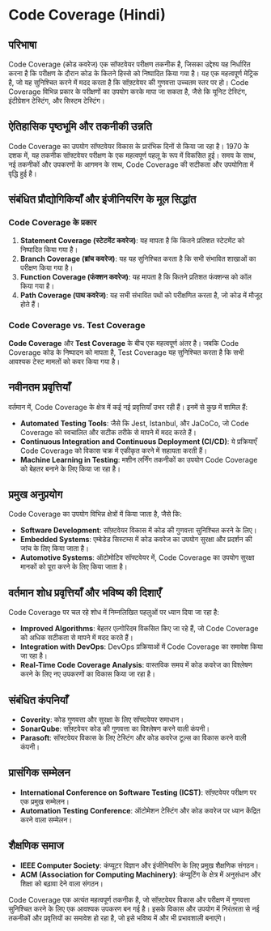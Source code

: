 # Code Coverage (Hindi)

## परिभाषा

Code Coverage (कोड कवरेज) एक सॉफ्टवेयर परीक्षण तकनीक है, जिसका उद्देश्य यह निर्धारित करना है कि परीक्षण के दौरान कोड के कितने हिस्से को निष्पादित किया गया है। यह एक महत्वपूर्ण मेट्रिक है, जो यह सुनिश्चित करने में मदद करता है कि सॉफ़्टवेयर की गुणवत्ता उच्चतम स्तर पर हो। Code Coverage विभिन्न प्रकार के परीक्षणों का उपयोग करके मापा जा सकता है, जैसे कि यूनिट टेस्टिंग, इंटीग्रेशन टेस्टिंग, और सिस्टम टेस्टिंग।

## ऐतिहासिक पृष्ठभूमि और तकनीकी उन्नति

Code Coverage का उपयोग सॉफ्टवेयर विकास के प्रारंभिक दिनों से किया जा रहा है। 1970 के दशक में, यह तकनीक सॉफ्टवेयर परीक्षण के एक महत्वपूर्ण पहलू के रूप में विकसित हुई। समय के साथ, नई तकनीकों और उपकरणों के आगमन के साथ, Code Coverage की सटीकता और उपयोगिता में वृद्धि हुई है। 

## संबंधित प्रौद्योगिकियाँ और इंजीनियरिंग के मूल सिद्धांत

### Code Coverage के प्रकार

1. **Statement Coverage (स्टेटमेंट कवरेज)**: यह मापता है कि कितने प्रतिशत स्टेटमेंट को निष्पादित किया गया है।
2. **Branch Coverage (ब्रांच कवरेज)**: यह यह सुनिश्चित करता है कि सभी संभावित शाखाओं का परीक्षण किया गया है।
3. **Function Coverage (फंक्शन कवरेज)**: यह मापता है कि कितने प्रतिशत फंक्शन्स को कॉल किया गया है।
4. **Path Coverage (पाथ कवरेज)**: यह सभी संभावित पथों को परीक्षणित करता है, जो कोड में मौजूद होते हैं।

### Code Coverage vs. Test Coverage

**Code Coverage** और **Test Coverage** के बीच एक महत्वपूर्ण अंतर है। जबकि Code Coverage कोड के निष्पादन को मापता है, Test Coverage यह सुनिश्चित करता है कि सभी आवश्यक टेस्ट मामलों को कवर किया गया है। 

## नवीनतम प्रवृत्तियाँ

वर्तमान में, Code Coverage के क्षेत्र में कई नई प्रवृत्तियाँ उभर रही हैं। इनमें से कुछ में शामिल हैं:

- **Automated Testing Tools**: जैसे कि Jest, Istanbul, और JaCoCo, जो Code Coverage को स्वचालित और सटीक तरीके से मापने में मदद करते हैं।
- **Continuous Integration and Continuous Deployment (CI/CD)**: ये प्रक्रियाएँ Code Coverage को विकास चक्र में एकीकृत करने में सहायता करती हैं।
- **Machine Learning in Testing**: मशीन लर्निंग तकनीकों का उपयोग Code Coverage को बेहतर बनाने के लिए किया जा रहा है।

## प्रमुख अनुप्रयोग

Code Coverage का उपयोग विभिन्न क्षेत्रों में किया जाता है, जैसे कि:

- **Software Development**: सॉफ़्टवेयर विकास में कोड की गुणवत्ता सुनिश्चित करने के लिए।
- **Embedded Systems**: एम्बेडेड सिस्टम्स में कोड कवरेज का उपयोग सुरक्षा और प्रदर्शन की जांच के लिए किया जाता है।
- **Automotive Systems**: ऑटोमोटिव सॉफ्टवेयर में, Code Coverage का उपयोग सुरक्षा मानकों को पूरा करने के लिए किया जाता है।

## वर्तमान शोध प्रवृत्तियाँ और भविष्य की दिशाएँ

Code Coverage पर चल रहे शोध में निम्नलिखित पहलुओं पर ध्यान दिया जा रहा है:

- **Improved Algorithms**: बेहतर एल्गोरिदम विकसित किए जा रहे हैं, जो Code Coverage को अधिक सटीकता से मापने में मदद करते हैं।
- **Integration with DevOps**: DevOps प्रक्रियाओं में Code Coverage का समावेश किया जा रहा है।
- **Real-Time Code Coverage Analysis**: वास्तविक समय में कोड कवरेज का विश्लेषण करने के लिए नए उपकरणों का विकास किया जा रहा है।

## संबंधित कंपनियाँ

- **Coverity**: कोड गुणवत्ता और सुरक्षा के लिए सॉफ्टवेयर समाधान।
- **SonarQube**: सॉफ़्टवेयर कोड की गुणवत्ता का विश्लेषण करने वाली कंपनी।
- **Parasoft**: सॉफ्टवेयर विकास के लिए टेस्टिंग और कोड कवरेज टूल्स का विकास करने वाली कंपनी।

## प्रासंगिक सम्मेलन

- **International Conference on Software Testing (ICST)**: सॉफ़्टवेयर परीक्षण पर एक प्रमुख सम्मेलन।
- **Automation Testing Conference**: ऑटोमेशन टेस्टिंग और कोड कवरेज पर ध्यान केंद्रित करने वाला सम्मेलन।

## शैक्षणिक समाज

- **IEEE Computer Society**: कंप्यूटर विज्ञान और इंजीनियरिंग के लिए प्रमुख शैक्षणिक संगठन।
- **ACM (Association for Computing Machinery)**: कंप्यूटिंग के क्षेत्र में अनुसंधान और शिक्षा को बढ़ावा देने वाला संगठन।

Code Coverage एक अत्यंत महत्वपूर्ण तकनीक है, जो सॉफ़्टवेयर विकास और परीक्षण में गुणवत्ता सुनिश्चित करने के लिए एक आवश्यक उपकरण बन गई है। इसके विकास और उपयोग में निरंतरता से नई तकनीकों और प्रवृत्तियों का समावेश हो रहा है, जो इसे भविष्य में और भी प्रभावशाली बनाएंगे।